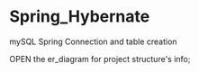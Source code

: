 # Spring_Hybernate
mySQL Spring Connection and table creation

OPEN the er_diagram for project structure's info;

